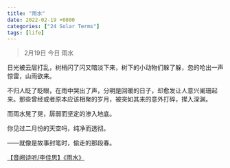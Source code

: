 ```yaml
---
title: "雨水"
date: 2022-02-19 +0800
categories: ["24 Solar Terms"]
tags: [life]
---
```


> 2月19日 今日 雨水

日光被云层打乱，树梢闪了闪又暗淡下来，树下的小动物们躲了躲，忽的呛出一声惊雷，山雨欲来。

不归人眨了眨眼，在雨中哭出了声，分明是回暖的日子，却愈发让人意兴阑珊起来。那些曾经或者原本应该相聚的岁月，被突如其来的意外打碎，撵入深渊。

而雨水晃了晃，孱弱而坚定的渗入地底。

你见过二月份的天空吗，纯净而透彻。

——就像是故事封笔时，偷走的那段春。

<a href="https://www.bilibili.com/video/BV1G741177X4/">【音阙诗听/李佳思】《雨水》</a>

